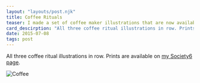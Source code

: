 ```yaml
---
layout: "layouts/post.njk"
title: Coffee Rituals
teaser: I made a set of coffee maker illustrations that are now available for purchase.
card_descirption: "All three coffee ritual illustrations in row. Prints are available on my Society6 page."
date: 2015-07-08
tags: post
---
```

All three coffee ritual illustrations in row. Prints are available on [my Society6 page](https://society6.com/levimcg/collection/coffee).

![Coffee](https://s3.amazonaws.com/static.levimcg.com/notes/coffee/coffee-3up--small.png)
